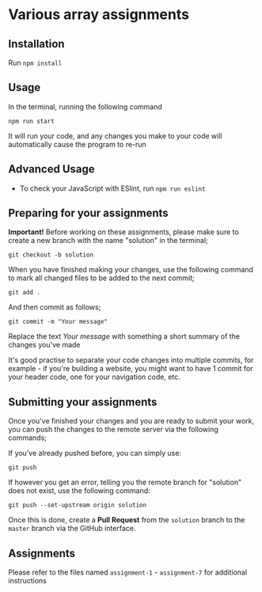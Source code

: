 # Various array assignments

## Installation

Run `npm install`

## Usage

In the terminal, running the following command

`npm run start`

It will run your code, and any changes you make to your code will automatically
cause the program to re-run

## Advanced Usage

- To check your JavaScript with ESlint, run `npm run eslint`

## Preparing for your assignments

**Important!** Before working on these assignments, please make sure to create
a new branch with the name "solution" in the terminal;

`git checkout -b solution`

When you have finished making your changes, use the following command to mark all changed files
to be added to the next commit;

`git add .`

And then commit as follows;

`git commit -m "Your message"`

Replace the text _Your message_ with something a short summary of the changes you've made

It's good practise to separate your code changes into multiple commits,
for example - if you're building a website, you might want to have 1 commit for your header code,
one for your navigation code, etc.

## Submitting your assignments

Once you've finished your changes and you are ready to submit your work, you can push the changes
to the remote server via the following commands;

If you've already pushed before, you can simply use:

`git push`

If however you get an error, telling you the remote branch for "solution" does not exist, use the
following command:

`git push --set-upstream origin solution`

Once this is done, create a **Pull Request** from the `solution` branch to the `master` branch
via the GitHub interface.

## Assignments

Please refer to the files named `assignment-1` - `assignment-7` for additional instructions

